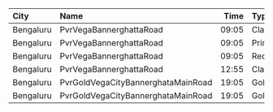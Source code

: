 | City      | Name                               |  Time | Type      | Price | Capacity | Booked |
| :-------- | :--------------------------------- | ----: | :-------- | ----: | -------: | -----: |
| Bengaluru | PvrVegaBannerghattaRoad            | 09:05 | Classic   |  210₹ |      144 |      0 |
| Bengaluru | PvrVegaBannerghattaRoad            | 09:05 | Prime     |  220₹ |      109 |      0 |
| Bengaluru | PvrVegaBannerghattaRoad            | 09:05 | Recliner  |  340₹ |       26 |      0 |
| Bengaluru | PvrVegaBannerghattaRoad            | 12:55 | Classic   |  240₹ |      118 |    116 |
| Bengaluru | PvrGoldVegaCityBannerghataMainRoad | 19:05 | Gold      |  800₹ |       24 |     16 |
| Bengaluru | PvrGoldVegaCityBannerghataMainRoad | 19:05 | GoldPrime |  900₹ |       10 |     10 |
